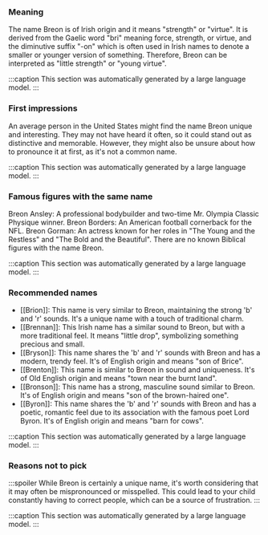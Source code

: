 ### Meaning
The name Breon is of Irish origin and it means "strength" or "virtue". It is derived from the Gaelic word "bri" meaning force, strength, or virtue, and the diminutive suffix "-on" which is often used in Irish names to denote a smaller or younger version of something. Therefore, Breon can be interpreted as "little strength" or "young virtue".

:::caption
This section was automatically generated by a large language model.
:::

### First impressions
An average person in the United States might find the name Breon unique and interesting. They may not have heard it often, so it could stand out as distinctive and memorable. However, they might also be unsure about how to pronounce it at first, as it's not a common name.

:::caption
This section was automatically generated by a large language model.
:::

### Famous figures with the same name
Breon Ansley: A professional bodybuilder and two-time Mr. Olympia Classic Physique winner.
Breon Borders: An American football cornerback for the NFL.
Breon Gorman: An actress known for her roles in "The Young and the Restless" and "The Bold and the Beautiful".
There are no known Biblical figures with the name Breon.

:::caption
This section was automatically generated by a large language model.
:::

### Recommended names
- [[Brion]]: This name is very similar to Breon, maintaining the strong 'b' and 'r' sounds. It's a unique name with a touch of traditional charm.
- [[Brennan]]: This Irish name has a similar sound to Breon, but with a more traditional feel. It means "little drop", symbolizing something precious and small.
- [[Bryson]]: This name shares the 'b' and 'r' sounds with Breon and has a modern, trendy feel. It's of English origin and means "son of Brice".
- [[Brenton]]: This name is similar to Breon in sound and uniqueness. It's of Old English origin and means "town near the burnt land".
- [[Bronson]]: This name has a strong, masculine sound similar to Breon. It's of English origin and means "son of the brown-haired one".
- [[Byron]]: This name shares the 'b' and 'r' sounds with Breon and has a poetic, romantic feel due to its association with the famous poet Lord Byron. It's of English origin and means "barn for cows".

:::caption
This section was automatically generated by a large language model.
:::

### Reasons not to pick
:::spoiler
While Breon is certainly a unique name, it's worth considering that it may often be mispronounced or misspelled. This could lead to your child constantly having to correct people, which can be a source of frustration.
:::

:::caption
This section was automatically generated by a large language model.
:::
